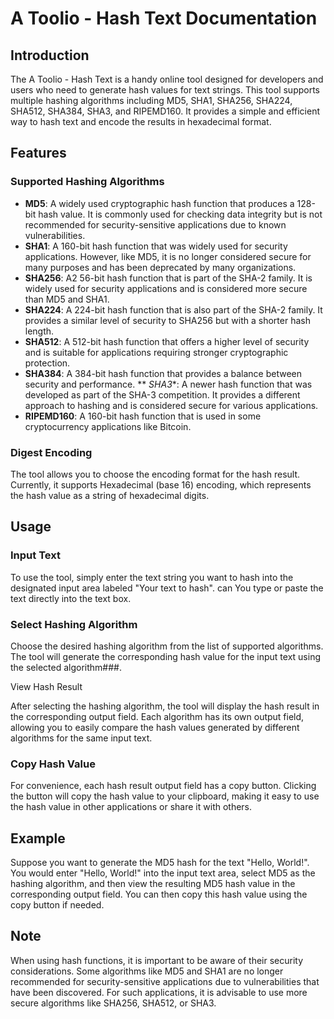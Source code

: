 # A Toolio - Hash Text Documentation

## Introduction

The A Toolio - Hash Text is a handy online tool designed for developers and users who need to generate hash values for text strings. This tool supports multiple hashing algorithms including MD5, SHA1, SHA256, SHA224, SHA512, SHA384, SHA3, and RIPEMD160. It provides a simple and efficient way to hash text and encode the results in hexadecimal format.

## Features

### Supported Hashing Algorithms

  * **MD5**: A widely used cryptographic hash function that produces a 128-bit hash value. It is commonly used for checking data integrity but is not recommended for security-sensitive applications due to known vulnerabilities.
  * **SHA1**: A 160-bit hash function that was widely used for security applications. However, like MD5, it is no longer considered secure for many purposes and has been deprecated by many organizations.
  * **SHA256**: A2 56-bit hash function that is part of the SHA-2 family. It is widely used for security applications and is considered more secure than MD5 and SHA1.
  * **SHA224**: A 224-bit hash function that is also part of the SHA-2 family. It provides a similar level of security to SHA256 but with a shorter hash length.
  * **SHA512**: A 512-bit hash function that offers a higher level of security and is suitable for applications requiring stronger cryptographic protection.
  * **SHA384**: A 384-bit hash function that provides a balance between security and performance.
  ** *SHA3**: A newer hash function that was developed as part of the SHA-3 competition. It provides a different approach to hashing and is considered secure for various applications.
  * **RIPEMD160**: A 160-bit hash function that is used in some cryptocurrency applications like Bitcoin.

### Digest Encoding

The tool allows you to choose the encoding format for the hash result. Currently, it supports Hexadecimal (base 16) encoding, which represents the hash value as a string of hexadecimal digits.

## Usage

### Input Text

To use the tool, simply enter the text string you want to hash into the designated input area labeled "Your text to hash". can You type or paste the text directly into the text box.

### Select Hashing Algorithm

Choose the desired hashing algorithm from the list of supported algorithms. The tool will generate the corresponding hash value for the input text using the selected algorithm###.

 View Hash Result

After selecting the hashing algorithm, the tool will display the hash result in the corresponding output field. Each algorithm has its own output field, allowing you to easily compare the hash values generated by different algorithms for the same input text.

### Copy Hash Value

For convenience, each hash result output field has a copy button. Clicking the button will copy the hash value to your clipboard, making it easy to use the hash value in other applications or share it with others.

## Example

Suppose you want to generate the MD5 hash for the text "Hello, World!". You would enter "Hello, World!" into the input text area, select MD5 as the hashing algorithm, and then view the resulting MD5 hash value in the corresponding output field. You can then copy this hash value using the copy button if needed.

## Note

When using hash functions, it is important to be aware of their security considerations. Some algorithms like MD5 and SHA1 are no longer recommended for security-sensitive applications due to vulnerabilities that have been discovered. For such applications, it is advisable to use more secure algorithms like SHA256, SHA512, or SHA3.